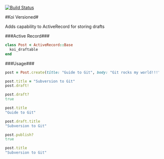 [![Build Status](https://secure.travis-ci.org/rahult/koi_versioned.png)](http://travis-ci.org/rahult/koi_versioned)

#Koi Versioned#

Adds capability to ActiveRecord for storing drafts


###Active Record###

```ruby
class Post < ActiveRecord::Base
  koi_draftable
end
```


###Usage###

```ruby
post = Post.create(title: "Guide to Git", body: "Git rocks my world!!!")

post.title = "Subversion to Git"
post.draft!

post.draft?
true

post.title
"Guide to Git"

post.draft.title
"Subversion to Git"

post.publish?
true

post.title
"Subversion to Git"
```

